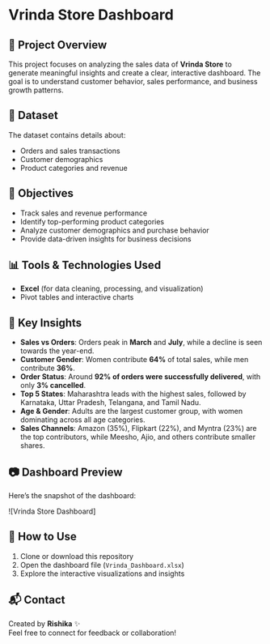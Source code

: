 # Vrinda Store Dashboard  

## 📌 Project Overview  
This project focuses on analyzing the sales data of **Vrinda Store** to generate meaningful insights and create a clear, interactive dashboard.
The goal is to understand customer behavior, sales performance, and business growth patterns.  

## 📂 Dataset  
The dataset contains details about:  
- Orders and sales transactions  
- Customer demographics  
- Product categories and revenue  

## 🎯 Objectives  
- Track sales and revenue performance  
- Identify top-performing product categories  
- Analyze customer demographics and purchase behavior  
- Provide data-driven insights for business decisions  

## 📊 Tools & Technologies Used  
- **Excel** (for data cleaning, processing, and visualization)  
- Pivot tables and interactive charts  

## 📌 Key Insights  
- **Sales vs Orders**: Orders peak in **March** and **July**, while a decline is seen towards the year-end.  
- **Customer Gender**: Women contribute **64%** of total sales, while men contribute **36%**.  
- **Order Status**: Around **92% of orders were successfully delivered**, with only **3% cancelled**.  
- **Top 5 States**: Maharashtra leads with the highest sales, followed by Karnataka, Uttar Pradesh, Telangana, and Tamil Nadu.  
- **Age & Gender**: Adults are the largest customer group, with women dominating across all age categories.  
- **Sales Channels**: Amazon (35%), Flipkart (22%), and Myntra (23%) are the top contributors, while Meesho, Ajio, and others contribute smaller shares.  

## 📷 Dashboard Preview  
Here’s the snapshot of the dashboard:  

![Vrinda Store Dashboard] 

## 🚀 How to Use  
1. Clone or download this repository  
2. Open the dashboard file (`Vrinda_Dashboard.xlsx`)  
3. Explore the interactive visualizations and insights  

## 📬 Contact  
Created by **Rishika** ✨  
Feel free to connect for feedback or collaboration!  
